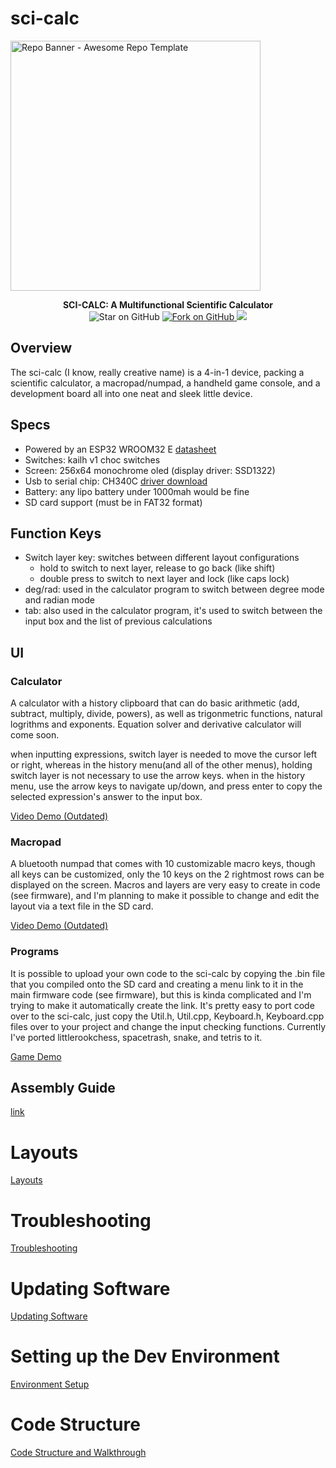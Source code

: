 # sci-calc
<a href="https://github.com/shaoxiongduan/sci-calc/">
<img height=400 alt="Repo Banner - Awesome Repo Template" src="https://github.com/user-attachments/assets/1d2f0c47-30ca-4eb9-b335-ce44204528ab"></img></a>


<p align="center">
  <b>SCI-CALC: A Multifunctional Scientific Calculator</b>


  <br>
    <img title="Star on GitHub" src="https://img.shields.io/github/stars/shaoxiongduan/sci-calc.svg?style=for-the-badge&label=Star&color=999999">
  <a href="https://github.com/shaoxiongduan/sci-calc/fork">
    <img title="Fork on GitHub" src="https://img.shields.io/github/forks/shaoxiongduan/sci-calc.svg?style=for-the-badge&label=Fork&color=999999">
  </a>
  <a href = "https://discord.gg/ZbaYb36wnn">
<img src = "https://img.shields.io/discord/1259252001003536645?style=for-the-badge&label=Discord&color=7289DA">
  </a>
</p> 




## Overview

The sci-calc (I know, really creative name) is a 4-in-1 device, packing a scientific calculator, a macropad/numpad, a handheld game console, and a development board all into one neat and sleek little device.

## Specs
- Powered by an ESP32 WROOM32 E [datasheet](www.espressif.com/sites/default/files/documentation/esp32-wroom-32e_esp32-wroom-32ue_datasheet_en.pdf)
- Switches: kailh v1 choc switches
- Screen: 256x64 monochrome oled (display driver: SSD1322)
- Usb to serial chip: CH340C [driver download](learn.sparkfun.com/tutorials/how-to-install-ch340-drivers/all)
- Battery: any lipo battery under 1000mah would be fine
- SD card support (must be in FAT32 format)

## Function Keys
- Switch layer key: switches between different layout configurations
  - hold to switch to next layer, release to go back (like shift)
  - double press to switch to next layer and lock (like caps lock)
- deg/rad: used in the calculator program to switch between degree mode and radian mode
- tab: also used in the calculator program, it's used to switch between the input box and the list of previous calculations
## UI
### Calculator
A calculator with a history clipboard that can do basic arithmetic (add, subtract, multiply, divide, powers), as well as trigonmetric functions, natural logrithms and exponents. Equation solver and derivative calculator will come soon.

when inputting expressions, switch layer is needed to move the cursor left or right, whereas in the history menu(and all of the other menus), holding switch layer is not necessary to use the arrow keys.
when in the history menu, use the arrow keys to navigate up/down, and press enter to copy the selected expression's answer to the input box.

[Video Demo (Outdated)](https://user-images.githubusercontent.com/46639847/219936733-cb611f87-4cae-4c7e-8eed-b2f6bcc909a7.mp4)

### Macropad

A bluetooth numpad that comes with 10 customizable macro keys, though all keys can be customized, only the 10 keys on the 2 rightmost rows can be displayed on the screen.
Macros and layers are very easy to create in code (see firmware), and I'm planning to make it possible to change and edit the layout via a text file in the SD card.

[Video Demo (Outdated)](https://user-images.githubusercontent.com/46639847/219937053-a5f0e39d-01d1-4069-9902-0d509ead685e.mp4)

### Programs

It is possible to upload your own code to the sci-calc by copying the .bin file that you compiled onto the SD card and creating a menu link to it in the main firmware code (see firmware), but this is kinda complicated and I'm trying to make it automatically create the link.
It's pretty easy to port code over to the sci-calc, just copy the Util.h, Util.cpp, Keyboard.h, Keyboard.cpp files over to your project and change the input checking functions.
Currently I've ported littlerookchess, spacetrash, snake, and tetris to it.

[Game Demo](docs/game_demo.md)

## Assembly Guide
[link](https://youtu.be/RY_riS_9hHA?si=YKYpsfk6U_JUeETe)


# Layouts

[Layouts](docs/layout.md)

# Troubleshooting
[Troubleshooting](docs/troubleshooting.md)

# Updating Software
[Updating Software](docs/updating_software.md)

# Setting up the Dev Environment
[Environment Setup](docs/environment_setup.md)

# Code Structure
[Code Structure and Walkthrough](docs/code_structure.md)
